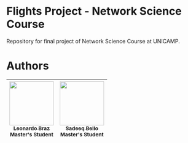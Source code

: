 # Flights Project - Network Science Course

Repository for final project of Network Science Course at UNICAMP.

# Authors

| [<img src="https://github.com/lhleonardo.png" width=115><br><sub>Leonardo Braz</sub>](https://github.com/lhleonardo) <br><sub>Master's Student</sub>| [<img src="http://github.com/lekzyboi.png" width=115><br><sub>Sadeeq Bello</sub>](https://github.com/rterrabh) <br><sub>Master's Student</sub>|
| :---: | :---: |
